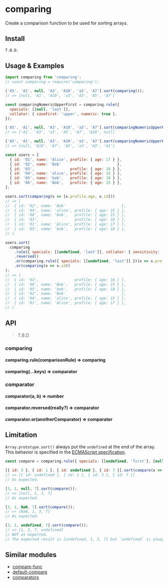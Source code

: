 # comparing

Create a comparison function to be used for sorting arrays.


## Install

```bash
T.B.D.
```

## Usage & Examples

```javascript
import comparing from 'comparing';
// const comparing = require('comparing');

['A5', 'A1', null, 'A3', 'A10', 'a3', 'A7'].sort(comparing());
// => [null, 'A1', 'A10', 'a3', 'A3', 'A5', 'A7']
```

```javascript
const comparingNumericUpperFirst = comparing.rule({
  specials: [[null, 'last']],
  collator: { caseFirst: 'upper', numeric: true },
});

['A5', 'A1', null, 'A3', 'A10', 'a3', 'A7'].sort(comparingNumericUpperFirst());
// => ['A1', 'A3', 'a3', 'A5', 'A7', 'A10', null]

['A5', 'A1', null, 'A3', 'A10', 'a3', 'A7'].sort(comparingNumericUpperFirst().reversed());
// => [null, 'A10', 'A7', 'A5', 'a3', 'A3', 'A1']
```

```javascript
const users = [
  { id: '01', name: 'Alice', profile: { age: 17 } },
  { id: '02', name: 'Bob'                         },
  { id: '03',                profile: { age: 16 } },
  { id: '04', name: 'alice', profile: { age: 15 } },
  { id: '05', name: 'bob',   profile: { age: 18 } },
  { id: '06', name: 'Bob',   profile: { age: 15 } },
];

users.sort(comparing(x => [x.profile.age, x.id]))
// => [
//  { id: '02', name: 'Bob'                         },
//  { id: '04', name: 'alice', profile: { age: 15 } },
//  { id: '06', name: 'Bob',   profile: { age: 15 } },
//  { id: '03',                profile: { age: 16 } },
//  { id: '01', name: 'Alice', profile: { age: 17 } },
//  { id: '05', name: 'bob',   profile: { age: 18 } },
// ]

users.sort(
  comparing
    .rule({ specials: [[undefined, 'last']], collator: { sensitivity: 'base' } })(x => x.name)
    .reversed()
    .or(comparing.rule({ specials: [[undefined, 'last']] })(x => x.profile.age))
    .or(comparing(x => x.id))
);
// => [
//  { id: '03',                profile: { age: 16 } },
//  { id: '06', name: 'Bob',   profile: { age: 15 } },
//  { id: '05', name: 'bob',   profile: { age: 18 } },
//  { id: '02', name: 'Bob'                         },
//  { id: '04', name: 'alice', profile: { age: 15 } },
//  { id: '01', name: 'Alice', profile: { age: 17 } },
// ]
```


## API

> _T.B.D._

### comparing

#### comparing.rule(comparisonRule) => comparing
#### comparing(...keys) => comparator

### comparator
#### comparator(a, b) => number
#### comparator.reversed(really?) => comparator
#### comparator.or(anotherComparator) => comparator

<!--
Collator
https://developer.mozilla.org/docs/Web/JavaScript/Reference/Global_Objects/Collator -->

## Limitation

`Array.prototype.sort()` always put the `undefined` at the end of the array.  
This behavior is specified in the [ECMAScript specification](http://www.ecma-international.org/ecma-262/5.1/#sec-15.4.4.11).

```javascript
const compare = comparing.rule({ specials: [[undefined, 'first'], [null, 'first'], [NaN, 'first']] });

[{ id: 3 }, { id: 1 }, { id: undefined }, { id: 7 }].sort(compare(x => x.id));
// => [{ id: undefined }, { id: 1 }, { id: 3 }, { id: 7 }]
// As expected.

[3, 1, null, 7].sort(compare());
// => [null, 1, 3, 7]
// As expected.

[3, 1, NaN, 7].sort(compare());
// => [NaN, 1, 3, 7]
// As expected.

[3, 1, undefined, 7].sort(compare());
// => [1, 3, 7, undefined]
// NOT as expected.
// The expected result is [undefined, 1, 3, 7] but `undefined` is always placed at the end...
```


## Similar modules

* [compare-func](https://www.npmjs.com/package/compare-func)
* [default-compare](https://www.npmjs.com/package/default-compare)
* [comparators](https://www.npmjs.com/package/comparators)

